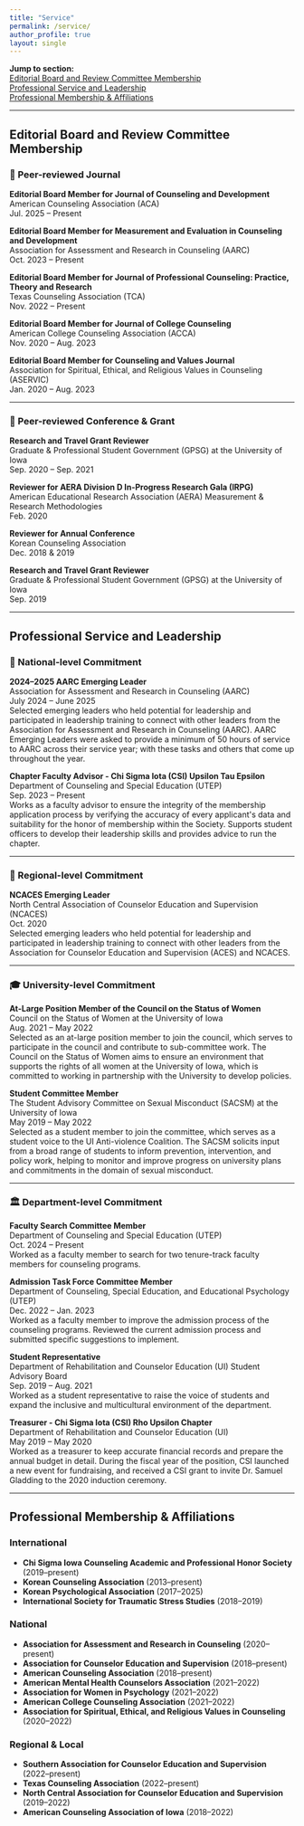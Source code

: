 ```yaml
---
title: "Service"
permalink: /service/
author_profile: true
layout: single
---
```


**Jump to section:**  
[Editorial Board and Review Committee Membership](#editorial-board-and-review-committee-membership)  
[Professional Service and Leadership](#professional-service-and-leadership)  
[Professional Membership & Affiliations](#professional-membership--affiliations)

---

## Editorial Board and Review Committee Membership  


### 📰 Peer-reviewed Journal

**Editorial Board Member for Journal of Counseling and Development**  
American Counseling Association (ACA)  
Jul. 2025 – Present

**Editorial Board Member for Measurement and Evaluation in Counseling and Development**  
Association for Assessment and Research in Counseling (AARC)  
Oct. 2023 – Present

**Editorial Board Member for Journal of Professional Counseling: Practice, Theory and Research**  
Texas Counseling Association (TCA)  
Nov. 2022 – Present

**Editorial Board Member for Journal of College Counseling**  
American College Counseling Association (ACCA)  
Nov. 2020 – Aug. 2023

**Editorial Board Member for Counseling and Values Journal**  
Association for Spiritual, Ethical, and Religious Values in Counseling (ASERVIC)  
Jan. 2020 – Aug. 2023

---

### 📝 Peer-reviewed Conference & Grant

**Research and Travel Grant Reviewer**  
Graduate & Professional Student Government (GPSG) at the University of Iowa  
Sep. 2020 – Sep. 2021

**Reviewer for AERA Division D In-Progress Research Gala (IRPG)**  
American Educational Research Association (AERA) Measurement & Research Methodologies  
Feb. 2020

**Reviewer for Annual Conference**  
Korean Counseling Association  
Dec. 2018 & 2019

**Research and Travel Grant Reviewer**  
Graduate & Professional Student Government (GPSG) at the University of Iowa  
Sep. 2019

---

## Professional Service and Leadership   

### 🧭 National-level Commitment

**2024–2025 AARC Emerging Leader**  
Association for Assessment and Research in Counseling (AARC)  
July 2024 – June 2025  
Selected emerging leaders who held potential for leadership and participated in leadership training to connect with other leaders from the Association for Assessment and Research in Counseling (AARC). AARC Emerging Leaders were asked to provide a minimum of 50 hours of service to AARC across their service year; with these tasks and others that come up throughout the year.

**Chapter Faculty Advisor - Chi Sigma Iota (CSI) Upsilon Tau Epsilon**  
Department of Counseling and Special Education (UTEP)  
Sep. 2023 – Present  
Works as a faculty advisor to ensure the integrity of the membership application process by verifying the accuracy of every applicant's data and suitability for the honor of membership within the Society. Supports student officers to develop their leadership skills and provides advice to run the chapter.

---

### 📍 Regional-level Commitment

**NCACES Emerging Leader**  
North Central Association of Counselor Education and Supervision (NCACES)  
Oct. 2020  
Selected emerging leaders who held potential for leadership and participated in leadership training to connect with other leaders from the Association for Counselor Education and Supervision (ACES) and NCACES.

---

### 🎓 University-level Commitment

**At-Large Position Member of the Council on the Status of Women**  
Council on the Status of Women at the University of Iowa  
Aug. 2021 – May 2022  
Selected as an at-large position member to join the council, which serves to participate in the council and contribute to sub-committee work. The Council on the Status of Women aims to ensure an environment that supports the rights of all women at the University of Iowa, which is committed to working in partnership with the University to develop policies.

**Student Committee Member**  
The Student Advisory Committee on Sexual Misconduct (SACSM) at the University of Iowa  
May 2019 – May 2022  
Selected as a student member to join the committee, which serves as a student voice to the UI Anti-violence Coalition. The SACSM solicits input from a broad range of students to inform prevention, intervention, and policy work, helping to monitor and improve progress on university plans and commitments in the domain of sexual misconduct.

---

### 🏛️ Department-level Commitment

**Faculty Search Committee Member**  
Department of Counseling and Special Education (UTEP)  
Oct. 2024 – Present  
Worked as a faculty member to search for two tenure-track faculty members for counseling programs.

**Admission Task Force Committee Member**  
Department of Counseling, Special Education, and Educational Psychology (UTEP)  
Dec. 2022 – Jan. 2023  
Worked as a faculty member to improve the admission process of the counseling programs. Reviewed the current admission process and submitted specific suggestions to implement.

**Student Representative**  
Department of Rehabilitation and Counselor Education (UI) Student Advisory Board  
Sep. 2019 – Aug. 2021  
Worked as a student representative to raise the voice of students and expand the inclusive and multicultural environment of the department.

**Treasurer - Chi Sigma Iota (CSI) Rho Upsilon Chapter**  
Department of Rehabilitation and Counselor Education (UI)  
May 2019 – May 2020  
Worked as a treasurer to keep accurate financial records and prepare the annual budget in detail. During the fiscal year of the position, CSI launched a new event for fundraising, and received a CSI grant to invite Dr. Samuel Gladding to the 2020 induction ceremony.

---
## Professional Membership & Affiliations   

### International

- **Chi Sigma Iowa Counseling Academic and Professional Honor Society** (2019–present)  
- **Korean Counseling Association** (2013–present)  
- **Korean Psychological Association** (2017–2025)  
- **International Society for Traumatic Stress Studies** (2018–2019)

### National

- **Association for Assessment and Research in Counseling** (2020–present)  
- **Association for Counselor Education and Supervision** (2018–present)  
- **American Counseling Association** (2018–present)  
- **American Mental Health Counselors Association** (2021–2022)  
- **Association for Women in Psychology** (2021–2022)  
- **American College Counseling Association** (2021–2022)  
- **Association for Spiritual, Ethical, and Religious Values in Counseling** (2020–2022)

### Regional & Local

- **Southern Association for Counselor Education and Supervision** (2022–present)  
- **Texas Counseling Association** (2022–present)  
- **North Central Association for Counselor Education and Supervision** (2019–2022)  
- **American Counseling Association of Iowa** (2018–2022)


